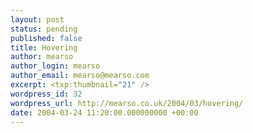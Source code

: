 ```yaml
---
layout: post
status: pending
published: false
title: Hovering
author: mearso
author_login: mearso
author_email: mearso@mearso.com
excerpt: <txp:thumbnail="21" />
wordpress_id: 32
wordpress_url: http://mearso.co.uk/2004/03/hovering/
date: 2004-03-24 11:20:00.000000000 +00:00
---
```


